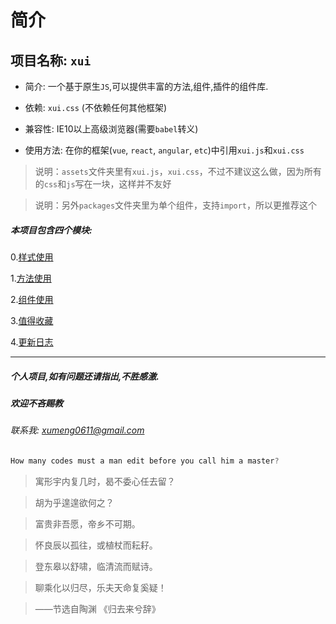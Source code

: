 <link rel="stylesheet" type="text/css" href="./assets/xui.css">
<script type="text/javascript" src="./assets/xui.js"></script>

# 简介

## 项目名称: `xui`

* 简介: 一个基于原生`JS`,可以提供丰富的方法,组件,插件的组件库.

* 依赖: `xui.css` (不依赖任何其他框架)

* 兼容性: IE10以上高级浏览器(需要`babel`转义)

* 使用方法: 在你的框架(`vue`, `react`, `angular`, `etc`)中引用`xui.js`和`xui.css`

>说明：`assets`文件夹里有`xui.js`，`xui.css`，不过不建议这么做，因为所有的`css`和`js`写在一块，这样并不友好

>说明：另外`packages`文件夹里为单个组件，支持`import`，所以更推荐这个

##### 本项目包含四个模块:
0.[样式使用](styles/README.md)

1.[方法使用](methods/README.md)

2.[组件使用](plugins/README.md)

3.[值得收藏](collection/README.md)

4.[更新日志](others/changeLog.md)

***

##### 个人项目,如有问题还请指出,不胜感激.
##### 欢迎不吝赐教
###### 联系我: *xumeng0611@gmail.com*

```js
How many codes must a man edit before you call him a master?
```

>寓形宇内复几时，曷不委心任去留？

>胡为乎遑遑欲何之？

>富贵非吾愿，帝乡不可期。

>怀良辰以孤往，或植杖而耘耔。

>登东皋以舒啸，临清流而赋诗。

>聊乘化以归尽，乐夫天命复奚疑！

>——节选自陶渊  《归去来兮辞》